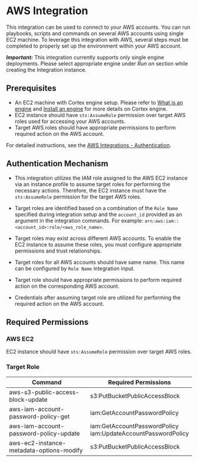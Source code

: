 # AWS Integration

This integration can be used to connect to your AWS accounts. You can run playbooks, scripts and commands on several AWS accounts using single EC2 machine. To leverage this integration with AWS, several steps must be completed to properly set up the environment within your AWS account.

***Important:*** This integration currently supports only single engine deployments. Please select appropriate engine under *Run on* section while creating the Integration instance.

## Prerequisites

- An EC2 machine with Cortex engine setup. Please refer to [What is an engine](https://docs-cortex.paloaltonetworks.com/r/Cortex-XSOAR/8.6/Cortex-XSOAR-On-prem-Documentation/What-is-an-engine) and [Install an engine](https://docs-cortex.paloaltonetworks.com/r/Cortex-XSOAR/8.6/Cortex-XSOAR-On-prem-Documentation/Install-an-engine) for more details on Cortex engine.
- EC2 instance should have `sts:AssumeRole` permission over target AWS roles used for accessing your AWS accounts.
- Target AWS roles should have appropriate permissions to perform required action on the AWS account.

For detailed instructions, see the [AWS Integrations - Authentication](https://xsoar.pan.dev/docs/reference/articles/aws-integrations---authentication).

## Authentication Mechanism

- This integration utilizes the IAM role assigned to the AWS EC2 instance via an instance profile to assume target roles for performing the necessary actions. Therefore, the EC2 instance must have the `sts:AssumeRole` permission for the target AWS roles.

- Target roles are identified based on a combination of the `Role Name` specified during integration setup and the `account_id` provided as an argument in the integration commands. For example: `arn:aws:iam::<account_id>:role/<aws_role_name>`.

- Target roles may exist across different AWS accounts. To enable the EC2 instance to assume these roles, you must configure appropriate permissions and trust relationships.

- Target roles for all AWS accounts should have same name. This name can be configured by `Role Name` integration input.

- Target role should have appropriate permissions to perform required action on the corresponding AWS account.

- Credentials after assuming target role are utilized for performing the required action on the AWS account.

## Required Permissions 

### AWS EC2

EC2 instance should have `sts:AssumeRole` permission over target AWS roles.

### Target Role

| Command | Required Permissions |
| ------------- | ------------- |
| aws-s3-public-access-block-update  | s3:PutBucketPublicAccessBlock  |
| aws-iam-account-password-policy-get  | iam:GetAccountPasswordPolicy  |
| aws-iam-account-password-policy-update  | iam:GetAccountPasswordPolicy <br> iam:UpdateAccountPasswordPolicy  |
| aws-ec2-instance-metadata-options-modify  | s3:PutBucketPublicAccessBlock  |
